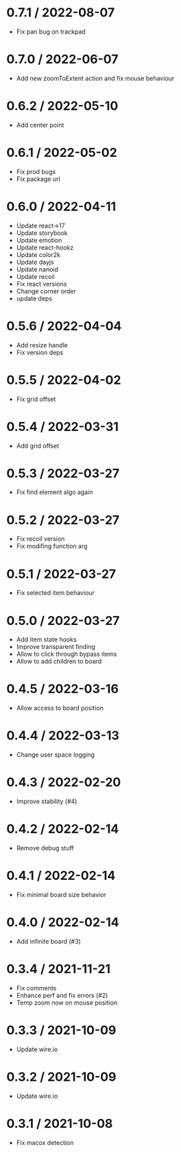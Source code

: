 
0.7.1 / 2022-08-07
==================

  * Fix pan bug on trackpad

0.7.0 / 2022-06-07
==================

  * Add new zoomToExtent action and fix mouse behaviour

0.6.2 / 2022-05-10
==================

  * Add center point

0.6.1 / 2022-05-02
==================

  * Fix prod bugs
  * Fix package url

0.6.0 / 2022-04-11
==================

  * Update react->17
  * Update storybook
  * Update emotion
  * Update react-hookz
  * Update color2k
  * Update dayjs
  * Update nanoid
  * Update recoil
  * Fix react versions
  * Change corner order
  * update deps

0.5.6 / 2022-04-04
==================

  * Add resize handle
  * Fix version deps

0.5.5 / 2022-04-02
==================

  * Fix grid offset

0.5.4 / 2022-03-31
==================

  * Add grid offset

0.5.3 / 2022-03-27
==================

  * Fix find element algo again

0.5.2 / 2022-03-27
==================

  * Fix recoil version
  * Fix modifing function arg

0.5.1 / 2022-03-27
==================

  * Fix selected item behaviour

0.5.0 / 2022-03-27
==================

  * Add item state hooks
  * Improve transparent finding
  * Allow to click through bypass items
  * Allow to add children to board

0.4.5 / 2022-03-16
==================

  * Allow access to board position

0.4.4 / 2022-03-13
==================

  * Change user space logging

0.4.3 / 2022-02-20
==================

  * Improve stability (#4)

0.4.2 / 2022-02-14
==================

  * Remove debug stuff

0.4.1 / 2022-02-14
==================

  * Fix minimal board size behavior

0.4.0 / 2022-02-14
==================

  * Add infinite board (#3)

0.3.4 / 2021-11-21
==================

  * Fix comments
  * Enhance perf and fix errors (#2)
  * Temp zoom now on mouse position

0.3.3 / 2021-10-09
==================

  * Update wire.io

0.3.2 / 2021-10-09
==================

  * Update wire.io

0.3.1 / 2021-10-08
==================

  * Fix macox detection
